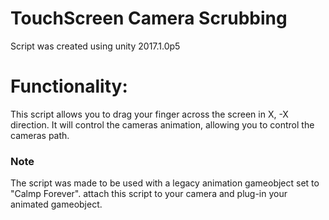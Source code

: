 # TouchScreen Camera Scrubbing
Script was created using unity 2017.1.0p5


# Functionality:
This script allows you to drag your finger across the screen in X, -X direction. It will control the cameras animation, allowing you to control the cameras path.

### Note

The script was made to be used with a legacy animation gameobject set to "Calmp Forever". attach this script to your camera and plug-in your animated gameobject.
